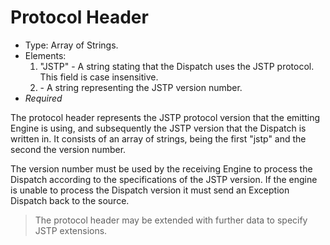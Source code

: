 Protocol Header
===============

- Type: Array of Strings.
- Elements: 
  1. "JSTP" - A string stating that the Dispatch uses the JSTP protocol. This field is case insensitive.
  2. <version-number> - A string representing the JSTP version number.
- _Required_

The protocol header represents the JSTP protocol version that the emitting Engine is using, and subsequently the JSTP version that the Dispatch is written in. It consists of an array of strings, being the first "jstp" and the second the version number.

The version number must be used by the receiving Engine to process the Dispatch according to the specifications of the JSTP version. If the engine is unable to process the Dispatch version it must send an Exception Dispatch back to the source.

> The protocol header may be extended with further data to specify JSTP extensions.